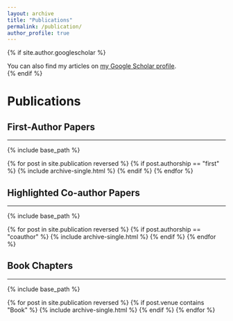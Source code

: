 ```yaml
---
layout: archive
title: "Publications"
permalink: /publication/
author_profile: true
---
```


{% if site.author.googlescholar %}
<div class="wordwrap">
  You can also find my articles on <a href="{{site.author.googlescholar}}">my Google Scholar profile</a>.
</div>
{% endif %}

# Publications

## First-Author Papers
---
{% include base_path %}

{% for post in site.publication reversed %}
  {% if post.authorship == "first" %}
    {% include archive-single.html %}
  {% endif %}
{% endfor %}

## Highlighted Co-author Papers
---
{% include base_path %}

{% for post in site.publication reversed %}
  {% if post.authorship == "coauthor" %}
    {% include archive-single.html %}
  {% endif %}
{% endfor %}

## Book Chapters
---
{% include base_path %}

{% for post in site.publication reversed %}
  {% if post.venue contains "Book" %}
    {% include archive-single.html %}
  {% endif %}
{% endfor %}
